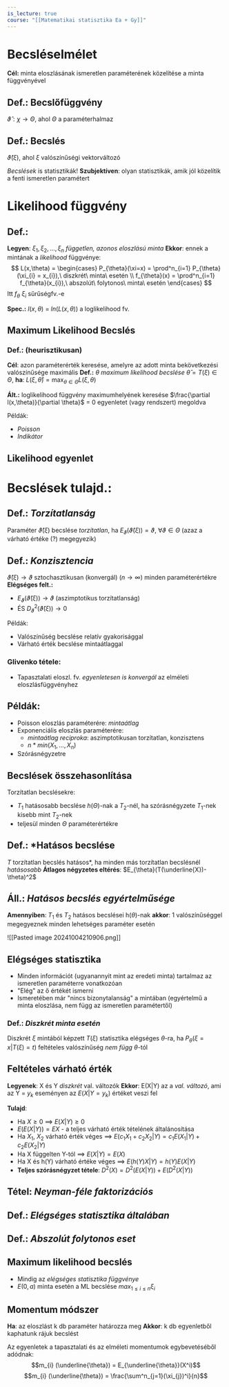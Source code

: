 ```yaml
---
is_lecture: true
course: "[[Matematikai statisztika Ea + Gy]]"
---
```

# Becsléselmélet
**Cél:** minta eloszlásának ismeretlen paraméterének közelítése a minta függvényével
## Def.: Becslőfüggvény
$\hat{\vartheta}:\chi \to \Theta$, ahol $\Theta$ a paraméterhalmaz 
## Def.: Becslés 
$\hat{\vartheta}(\xi)$, ahol $\xi$ valószínűségi vektorváltozó 

*Becslések* is statisztikák!
**Szubjektíven**: olyan statisztikák, amik jól közelítik a fenti ismeretlen paramétert 

# Likelihood függvény
## Def.: 
**Legyen**: $\xi_{1}, \xi_{2},\dots,\xi_{n}$ *független, azonos eloszlású minta*
**Ekkor**: ennek a mintának a *likelihood* függvénye:
$$
L(x,\theta) = \begin{cases}
P_{\theta}(\xi=x) = \prod^n_{i=1} P_{\theta}(\xi_{i} = x_{i}),\ diszkrét\ minta\ esetén \\
f_{\theta}(x) = \prod^n_{i=1} f_{\theta}(x_{i}),\ abszolút\ folytonos\ minta\ esetén
\end{cases}
$$
Itt $f_{\theta}\ \xi_{i}$ sűrűségfv.-e

**Spec.:** $l(x,\theta)$ = $ln(L(x,\theta))$ a loglikelihood fv.

## Maximum Likelihood Becslés
### Def.: (heurisztikusan)
**Cél**: azon paraméterérték keresése, amelyre az adott minta bekövetkezési valószínűsége maximális
**Def.:** $\theta$ *maximum likelihood becslése* $\hat{\theta} = T(\xi) \in \Theta$, **ha**: $L(\xi,\hat{\theta}) = \max_{\theta \in \Theta}L(\xi,\theta)$  

**Ált.:** loglikelihood függvény maximumhelyének keresése $\frac{\partial l(x,\theta)}{\partial \theta}$ = 0 egyenletet (vagy rendszert) megoldva

Példák:
- *Poisson*
- *Indikátor*
## Likelihood egyenlet


# Becslések tulajd.:
## Def.: *Torzítatlanság*
Paraméter $\hat{\vartheta}(\xi)$ becslése *torzítatlan*, ha $E_{\vartheta}(\hat{\vartheta}(\xi)) = \vartheta , \ \forall \vartheta \in \Theta$ (azaz a várható értéke (?) megegyezik)

## Def.: *Konzisztencia* 
$\hat{\vartheta}(\xi) \to \vartheta$ sztochasztikusan (konvergál) ($n \to \infty$) minden paraméterértékre
**Elégséges felt.:**
- $E_{\vartheta}(\hat{\vartheta}(\xi)) \to \vartheta$ (aszimptotikus torzítatlanság)
- ÉS $D_{\vartheta}^2(\hat{\vartheta}(\xi)) \to 0$

Példák:
- Valószínűség becslése relatív gyakorisággal
- Várható érték becslése mintaátlaggal
### Glivenko tétele: 
- Tapasztalati eloszl. fv. *egyenletesen is konvergál* az elméleti eloszlásfüggvényhez
## Példák:
- Poisson eloszlás paraméterére: *mintaátlag*
- Exponenciális eloszlás paraméterére: 
	- *mintaátlag reciproka*: aszimptotikusan torzítatlan, konzisztens
	- $n *min(X_{1},\dots,X_{n})$ 
- Szórásnégyzetre

## Becslések összehasonlítása
Torzítatlan becslésekre:
- $T_1$ hatásosabb becslése $h(\Theta)$-nak a $T_2$-nél, ha szórásnégyzete $T_1$-nek kisebb mint $T_2$-nek 
- teljesül minden $\Theta$ paraméterértékre

## Def.: *Hatásos becslése
$T$ torzítatlan becslés hatásos*, ha minden más torzítatlan becslésnél *hatásosabb*
**Átlagos négyzetes eltérés**: $E_{\theta}(T(\underline{X})-\theta)^2$

## Áll.: *Hatásos becslés egyértelműsége*
**Amennyiben**: $T_1$ és $T_2$ hatásos becslései h($\theta$)-nak
**akkor**: 1 valószínűséggel megegyeznek minden lehetséges paraméter esetén

![[Pasted image 20241004210906.png]]
## Elégséges statisztika
- Minden információt (ugyanannyit mint az eredeti minta) tartalmaz az ismeretlen paraméterre vonatkozóan
- "Elég" az ő értékét ismerni
- Ismeretében már "nincs bizonytalanság" a mintában (egyértelmű a minta eloszlása, nem függ az ismeretlen paramétertől)

### Def.: *Diszkrét minta esetén*
Diszkrét $\xi$ mintából képzett $T(\xi)$ statisztika elégséges $\theta$-ra, ha $P_{\theta}(\xi=x|T(\xi) = t)$ feltételes valószínűség *nem függ* $\theta$-tól

## Feltételes várható érték 
**Legyenek**: X és Y *diszkrét* val. változók 
**Ekkor**: E(X|Y) az a *val. változó*, ami az Y = $y_k$ eseményen az $E(X|Y = y_{k})$ értéket veszi fel

**Tulajd**: 
- Ha $X \geq 0$ ==> $E(X|Y) \geq 0$ 
- $E(E(X|Y)) = EX$ - a teljes várható érték tételének általánosítása 
- Ha $X_1,\  X_2$ várható érték véges ==> $E(c_{1}X_{1} + c_{2}X_{2}|Y) = c_{1}E(X_{1}|Y) + c_{2}E(X_{2}|Y)$
- Ha X függelten Y-tól ==> $E(X|Y) = E(X)$ 
- Ha X és h(Y) várható értéke véges ==> $E(h(Y)X|Y) = h(Y)E(X|Y)$ 
- **Teljes szórásnégyzet tétele**: $D^2(X) = D^2(E(X|Y)) + E(D^2(X|Y))$ 

## Tétel: *Neyman-féle faktorizációs*
## Def.: *Elégséges statisztika általában*

## Def.: *Abszolút folytonos eset* 

## Maximum likelihood becslés
- Mindig az *elégséges statisztika függvénye*
- $E(0,a)$ minta esetén a ML becslése $max_{1\leq i \leq n}\xi_{i}$ 

## Momentum módszer 
**Ha**: az eloszlást k db paraméter határozza meg
**Akkor**: k db egyenletből kaphatunk rájuk becslést 

Az egyenletek a tapasztalati és az elméleti momentumok egybevetéséből adódnak: 
$$m_{i} (\underline{\theta}) = E_{\underline{\theta}}(X^i)$$
$$m_{i} (\underline{\theta}) =  \frac{\sum^n_{j=1}(\xi_{j})^i}{n}$$

